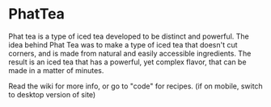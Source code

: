 # PhatTea
 Phat tea is a type of iced tea developed to be distinct and powerful. The idea behind Phat Tea was to make a type of iced tea that doesn't cut corners, and is made from natural and easily accessible ingredients. The result is an iced tea that has a powerful, yet complex flavor, that can be made in a matter of minutes.
 
Read the wiki for more info, or go to "code" for recipes. (if on mobile, switch to desktop version of site)

